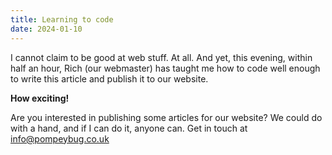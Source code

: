 ```yaml
---
title: Learning to code 
date: 2024-01-10
---
```


I cannot claim to be good at web stuff. At all. And yet, this evening, within half an hour, Rich (our webmaster) has taught me how to code well enough to write this article and publish it to our website. 

**How exciting!**

Are you interested in publishing some articles for our website? We could do with a hand, and if I can do it, anyone can. 
Get in touch at info@pompeybug.co.uk 
